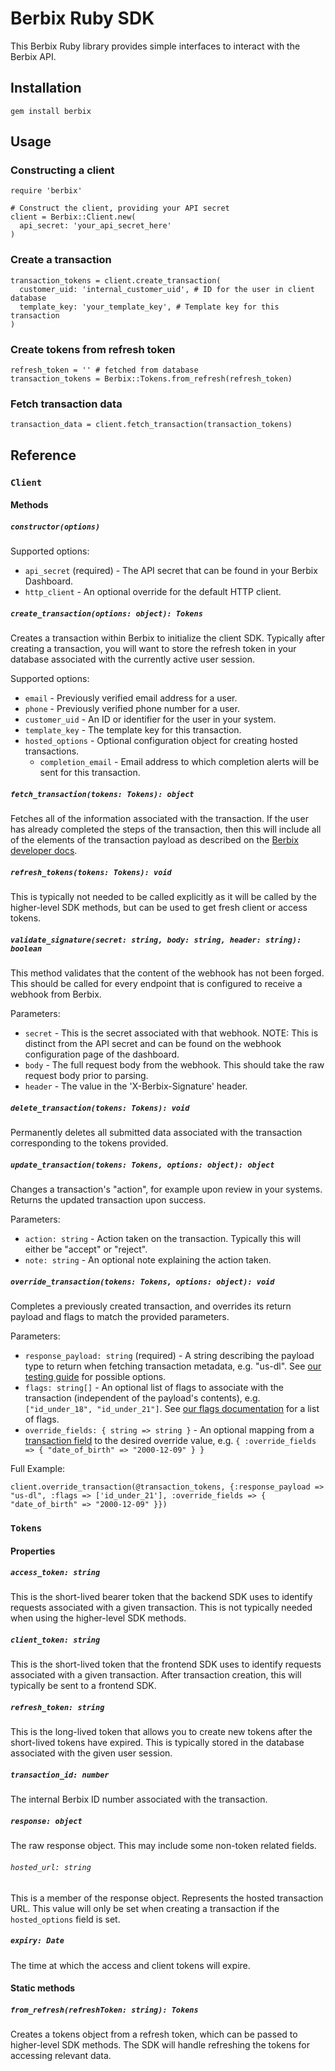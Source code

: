 # Berbix Ruby SDK

This Berbix Ruby library provides simple interfaces to interact with the Berbix API.

## Installation

    gem install berbix

## Usage

### Constructing a client

    require 'berbix'

    # Construct the client, providing your API secret
    client = Berbix::Client.new(
      api_secret: 'your_api_secret_here'
    )

### Create a transaction

    transaction_tokens = client.create_transaction(
      customer_uid: 'internal_customer_uid', # ID for the user in client database
      template_key: 'your_template_key', # Template key for this transaction
    )

### Create tokens from refresh token

    refresh_token = '' # fetched from database
    transaction_tokens = Berbix::Tokens.from_refresh(refresh_token)

### Fetch transaction data

    transaction_data = client.fetch_transaction(transaction_tokens)

## Reference

### `Client`

#### Methods

##### `constructor(options)`

Supported options:

- `api_secret` (required) - The API secret that can be found in your Berbix Dashboard.
- `http_client` - An optional override for the default HTTP client.

##### `create_transaction(options: object): Tokens`

Creates a transaction within Berbix to initialize the client SDK. Typically after creating
a transaction, you will want to store the refresh token in your database associated with the
currently active user session.

Supported options:

- `email` - Previously verified email address for a user.
- `phone` - Previously verified phone number for a user.
- `customer_uid` - An ID or identifier for the user in your system.
- `template_key` - The template key for this transaction.
- `hosted_options` - Optional configuration object for creating hosted transactions.
  - `completion_email` - Email address to which completion alerts will be sent for this transaction.

##### `fetch_transaction(tokens: Tokens): object`

Fetches all of the information associated with the transaction. If the user has already completed the steps of the transaction, then this will include all of the elements of the transaction payload as described on the [Berbix developer docs](https://developers.berbix.com).

##### `refresh_tokens(tokens: Tokens): void`

This is typically not needed to be called explicitly as it will be called by the higher-level
SDK methods, but can be used to get fresh client or access tokens.

##### `validate_signature(secret: string, body: string, header: string): boolean`

This method validates that the content of the webhook has not been forged. This should be called for every endpoint that is configured to receive a webhook from Berbix.

Parameters:

- `secret` - This is the secret associated with that webhook. NOTE: This is distinct from the API secret and can be found on the webhook configuration page of the dashboard.
- `body` - The full request body from the webhook. This should take the raw request body prior to parsing.
- `header` - The value in the 'X-Berbix-Signature' header.

##### `delete_transaction(tokens: Tokens): void`

Permanently deletes all submitted data associated with the transaction corresponding to the tokens provided.

##### `update_transaction(tokens: Tokens, options: object): object`

Changes a transaction's "action", for example upon review in your systems. Returns the updated transaction upon success.

Parameters:

- `action: string` - Action taken on the transaction. Typically this will either be "accept" or "reject".
- `note: string` - An optional note explaining the action taken.

##### `override_transaction(tokens: Tokens, options: object): void`

Completes a previously created transaction, and overrides its return payload and flags to match the provided parameters.

Parameters:

- `response_payload: string` (required) - A string describing the payload type to return when fetching transaction metadata, e.g. "us-dl". See [our testing guide](https://docs.berbix.com/docs/testing) for possible options.
- `flags: string[]` - An optional list of flags to associate with the transaction (independent of the payload's contents), e.g. `["id_under_18", "id_under_21"]`. See [our flags documentation](https://docs.berbix.com/docs/id-flags) for a list of flags.
- `override_fields: { string => string }` - An optional mapping from a [transaction field](https://docs.berbix.com/reference#gettransactionmetadata) to the desired override value, e.g. `{ :override_fields => { "date_of_birth" => "2000-12-09" } }`

Full Example:

`client.override_transaction(@transaction_tokens, {:response_payload => "us-dl", :flags => ['id_under_21'], :override_fields => { "date_of_birth" => "2000-12-09" }})`

### `Tokens`

#### Properties

##### `access_token: string`

This is the short-lived bearer token that the backend SDK uses to identify requests associated with a given transaction. This is not typically needed when using the higher-level SDK methods.

##### `client_token: string`

This is the short-lived token that the frontend SDK uses to identify requests associated with a given transaction. After transaction creation, this will typically be sent to a frontend SDK.

##### `refresh_token: string`

This is the long-lived token that allows you to create new tokens after the short-lived tokens have expired. This is typically stored in the database associated with the given user session.

##### `transaction_id: number`

The internal Berbix ID number associated with the transaction.

##### `response: object`

The raw response object. This may include some non-token related fields.

###### `hosted_url: string`

This is a member of the response object. Represents the hosted transaction URL. This value will only be set when creating a transaction if the `hosted_options` field is set.

##### `expiry: Date`

The time at which the access and client tokens will expire.

#### Static methods

##### `from_refresh(refreshToken: string): Tokens`

Creates a tokens object from a refresh token, which can be passed to higher-level SDK methods. The SDK will handle refreshing the tokens for accessing relevant data.
